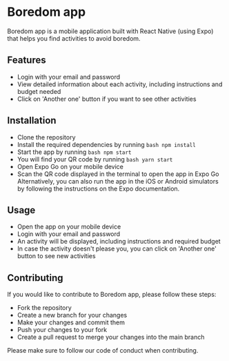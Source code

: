 # Boredom app
Boredom app is a mobile application built with React Native (using Expo) that helps you find activities to avoid boredom.

## Features
- Login with your email and password
- View detailed information about each activity, including instructions and budget needed
- Click on 'Another one' button if you want to see other activities
## Installation
- Clone the repository
- Install the required dependencies by running ```bash npm install ```
- Start the app by running ```bash npm start```
- You will find your QR code by running ```bash yarn start ```
- Open Expo Go on your mobile device
- Scan the QR code displayed in the terminal to open the app in Expo Go
Alternatively, you can also run the app in the iOS or Android simulators by following the instructions on the Expo documentation.

## Usage
- Open the app on your mobile device
- Login with your email and password
- An activity will be displayed, including instructions and required budget
- In case the activity doesn't please you, you can click on 'Another one' button to see new activities
## Contributing
If you would like to contribute to Boredom app, please follow these steps:

- Fork the repository
- Create a new branch for your changes
- Make your changes and commit them
- Push your changes to your fork
- Create a pull request to merge your changes into the main branch

Please make sure to follow our code of conduct when contributing.

